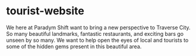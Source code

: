 tourist-website
===============

We here at Paradym Shift want to bring a new perspective to Traverse City. So many beautiful landmarks, fantastic restaurants, and exciting bars go unseen by so many. We want to help open the eyes of local and tourists to some of the hidden gems present in this beautiful area.
